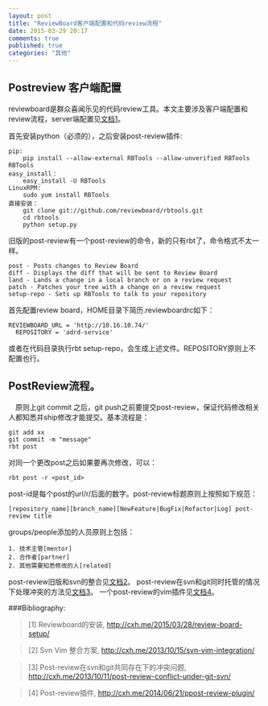 ```yaml
---
layout: post
title: "ReviewBoard客户端配置和代码review流程"
date: 2015-03-29 20:17
comments: true
published: true
categories: "其他"
---
```


## Postreview 客户端配置

  reviewboard是群众喜闻乐见的代码review工具。本文主要涉及客户端配置和review流程，server端配置见[文档1][1]。
  
  首先安装python（必须的），之后安装post-review插件:

  	pip:
  		pip install --allow-external RBTools --allow-unverified RBTools RBTools
  	easy_install：
  		easy_install -U RBTools
  	LinuxRPM:
  		sudo yum install RBTools
  	直接安装：
  		git clone git://github.com/reviewboard/rbtools.git
  		cd rbtools
  		python setup.py

  旧版的post-review有一个post-review的命令，新的只有rbt了，命令格式不太一样。

    post - Posts changes to Review Board
    diff - Displays the diff that will be sent to Review Board
    land - Lands a change in a local branch or on a review request
    patch - Patches your tree with a change on a review request
    setup-repo - Sets up RBTools to talk to your repository

  首先配置review board，HOME目录下简历.reviewboardrc如下：

  	REVIEWBOARD_URL = 'http://10.16.10.74/'
	  REPOSITORY = 'adrd-service'

  或者在代码目录执行rbt setup-repo，会生成上述文件。REPOSITORY原则上不配置也行。

## PostReview流程。

　原则上git commit 之后，git push之前要提交post-review，保证代码修改相关人都知悉并ship修改才能提交。基本流程是：

  	git add xx
  	git commit -m "message"
  	rbt post
  
  对同一个更改post之后如果要再次修改，可以：

  	rbt post -r <post_id>

  post-id是每个post的url/r/后面的数字。post-review标题原则上按照如下规范：

  	[repository_name][branch_name][NewFeature|BugFix|Refactor|Log] post-review title

  groups/people添加的人员原则上包括：

  	1. 技术主管[mentor]
  	2. 合作者[partner]
  	2. 其他需要知悉修改的人[related]

  post-review旧版和svn的整合见[文档2][2]。
  post-review在svn和git同时托管的情况下处理冲突的方法见[文档3][3]。
  一个post-review的vim插件见[文档4][4]。




[1]: http://cxh.me/2015/03/28/review-board-setup/   "Reviewboard的安装"
[2]: http://cxh.me/2013/10/15/svn-vim-integration/ "Svn Vim 整合方案"
[3]: http://cxh.me/2013/10/11/post-review-conflict-under-git-svn/ "Post-review在svn和git共同存在下的冲突问题"
[4]: http://cxh.me/2014/06/21/ppost-review-plugin/ "Post-review插件"
###Bibliography:

>\[1] Reviewboard的安装, <http://cxh.me/2015/03/28/review-board-setup/>

>\[2] Svn Vim 整合方案, <http://cxh.me/2013/10/15/svn-vim-integration/>

>\[3] Post-review在svn和git共同存在下的冲突问题, <http://cxh.me/2013/10/11/post-review-conflict-under-git-svn/>

>\[4] Post-review插件, <http://cxh.me/2014/06/21/ppost-review-plugin/>